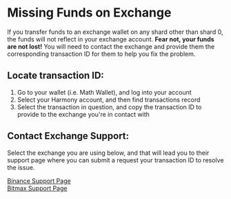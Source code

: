 # Missing Funds on Exchange

If you transfer funds to an exchange wallet on any shard other than shard 0, the funds will not reflect in your exchange account. **Fear not, your funds are not lost!** You will need to contact the exchange and provide them the corresponding transaction ID for them to help you fix the problem.

## Locate transaction ID:

1. Go to your wallet \(i.e. Math Wallet\), and log into your account 
2. Select your Harmony account, and then find transactions record 
3. Select the transaction in question, and copy the transaction ID to provide to the exchange you're in contact with 

## Contact Exchange Support:

Select the exchange you are using below, and that will lead you to their support page where you can submit a request your transaction ID to resolve the issue.

[Binance Support Page](https://www.binance.com/en/support-center)  
[Bitmax Support Page](https://bitmaxhelp.zendesk.com/hc/en-us/requests/new)


